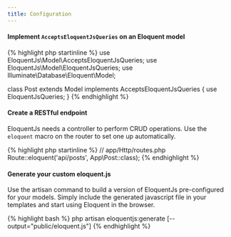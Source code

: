 ```yaml
---
title: Configuration
---
```


#### Implement `AcceptsEloquentJsQueries` on an Eloquent model

<div class="ui segment php sample">
{% highlight php startinline %}
use EloquentJs\Model\AcceptsEloquentJsQueries;
use EloquentJs\Model\EloquentJsQueries;
use Illuminate\Database\Eloquent\Model;

class Post extends Model implements AcceptsEloquentJsQueries {
    use EloquentJsQueries;
}
{% endhighlight %}
</div>

#### Create a RESTful endpoint

EloquentJs needs a controller to perform CRUD operations.
Use the `eloquent` macro on the router to set one up automatically.

<div class="ui segment php sample">
{% highlight php startinline %}
// app/Http/routes.php
Route::eloquent('api/posts', App\Post::class);
{% endhighlight %}
</div>


#### Generate your custom eloquent.js

Use the artisan command to build a version of EloquentJs pre-configured
for your models. Simply include the generated javascript file in your templates
and start using Eloquent in the browser.

<div class="ui segment terminal sample">
{% highlight bash %}
php artisan eloquentjs:generate [--output="public/eloquent.js"]
{% endhighlight %}
</div>
